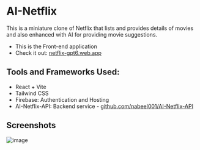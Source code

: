 # AI-Netflix

This is a miniature clone of Netflix that lists and provides details of movies and also enhanced with AI for providing movie suggestions.

- This is the Front-end application
- Check it out: [netflix-gpt6.web.app](https://netflix-gpt6.web.app)

## Tools and Frameworks Used:

- React + Vite
- Tailwind CSS
- Firebase: Authentication and Hosting
- AI-Netflix-API: Backend service - [github.com/nabeel001/AI-Netflix-API](https://github.com/nabeel001/AI-Netflix-API)

## Screenshots

![image](https://github.com/user-attachments/assets/a40a13ef-4b79-46a9-9564-d240c3fbed5b)
